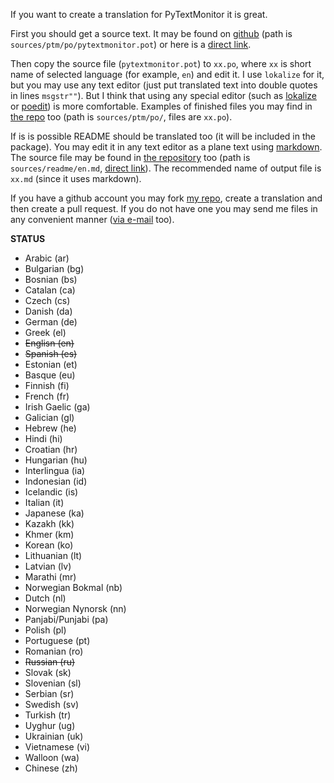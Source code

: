 If you want to create a translation for PyTextMonitor it is great.

First you should get a source text. It may be found on [github](https://github.com/arcan1s/pytextmonitor) (path is `sources/ptm/po/pytextmonitor.pot`) or here is a [direct link](https://raw.githubusercontent.com/arcan1s/pytextmonitor/master/sources/ptm/po/pytextmonitor.pot).

Then copy the source file (`pytextmonitor.pot`) to `xx.po`, where `xx` is short name of selected language (for example, `en`) and edit it. I use `lokalize` for it, but you may use any text editor (just put translated text into double quotes in lines `msgstr""`). But I think that using any special editor (such as [lokalize](kde.org/applications/development/lokalize/) or [poedit](http://poedit.net/)) is more comfortable. Examples of finished files you may find in [the repo](https://github.com/arcan1s/pytextmonitor) too (path is `sources/ptm/po/`, files are `xx.po`).

If is is possible README should be translated too (it will be included in the package). You may edit it in any text editor as a plane text using [markdown](http://en.wikipedia.org/wiki/Markdown). The source file may be found in [the repository](https://github.com/arcan1s/pytextmonitor) too (path is `sources/readme/en.md`, [direct link](https://github.com/arcan1s/pytextmonitor/blob/master/sources/readme/en.md)). The recommended name of output file is `xx.md` (since it uses markdown).

If you have a github account you may fork [my repo](https://github.com/arcan1s/pytextmonitor), create a translation and then create a pull request. If you do not have one you may send me files in any convenient manner ([via e-mail](mailto:esalexeev@gmail.com) too).

**STATUS**

  * Arabic (ar)
  * Bulgarian (bg)
  * Bosnian (bs)
  * Catalan (ca)
  * Czech (cs)
  * Danish (da)
  * German (de)
  * Greek (el)
  * <del>Englisn (en)</del>
  * <del>Spanish (es)</del>
  * Estonian (et)
  * Basque (eu)
  * Finnish (fi)
  * French (fr)
  * Irish Gaelic (ga)
  * Galician (gl)
  * Hebrew (he)
  * Hindi (hi)
  * Croatian (hr)
  * Hungarian (hu)
  * Interlingua (ia)
  * Indonesian (id)
  * Icelandic (is)
  * Italian (it)
  * Japanese (ka)
  * Kazakh (kk)
  * Khmer (km)
  * Korean (ko)
  * Lithuanian (lt)
  * Latvian (lv)
  * Marathi (mr)
  * Norwegian Bokmal (nb)
  * Dutch (nl)
  * Norwegian Nynorsk (nn)
  * Panjabi/Punjabi (pa)
  * Polish (pl)
  * Portuguese (pt)
  * Romanian (ro)
  * <del>Russian (ru)</del>
  * Slovak (sk)
  * Slovenian (sl)
  * Serbian (sr)
  * Swedish (sv)
  * Turkish (tr)
  * Uyghur (ug)
  * Ukrainian (uk)
  * Vietnamese (vi)
  * Walloon (wa)
  * Chinese (zh)
